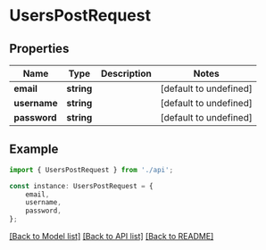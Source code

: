 # UsersPostRequest


## Properties

Name | Type | Description | Notes
------------ | ------------- | ------------- | -------------
**email** | **string** |  | [default to undefined]
**username** | **string** |  | [default to undefined]
**password** | **string** |  | [default to undefined]

## Example

```typescript
import { UsersPostRequest } from './api';

const instance: UsersPostRequest = {
    email,
    username,
    password,
};
```

[[Back to Model list]](../README.md#documentation-for-models) [[Back to API list]](../README.md#documentation-for-api-endpoints) [[Back to README]](../README.md)
